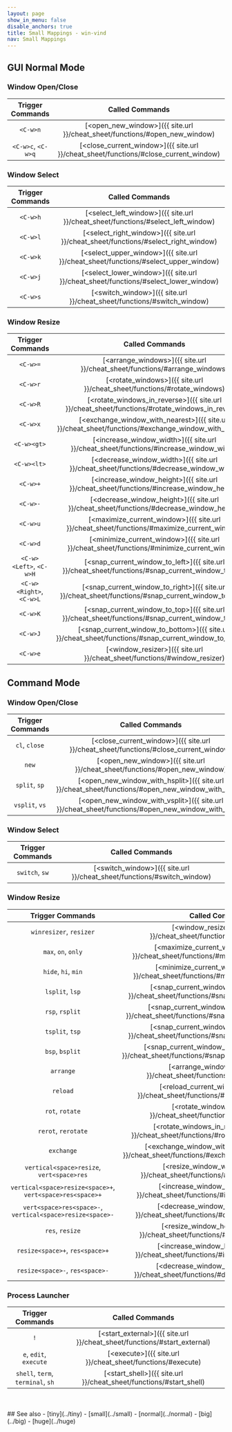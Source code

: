 ```yaml
---
layout: page
show_in_menu: false
disable_anchors: true
title: Small Mappings - win-vind
nav: Small Mappings
---
```


## GUI Normal Mode

### Window Open/Close

|**Trigger Commands**|**Called Commands**|
|:---:|:---:|
|`<C-w>n`|[\<open_new_window\>]({{ site.url }}/cheat_sheet/functions/#open_new_window)|
|`<C-w>c`, `<C-w>q`|[\<close_current_window\>]({{ site.url }}/cheat_sheet/functions/#close_current_window)|

### Window Select

|**Trigger Commands**|**Called Commands**|
|:---:|:---:|
|`<C-w>h`|[\<select_left_window\>]({{ site.url }}/cheat_sheet/functions/#select_left_window)|
|`<C-w>l`|[\<select_right_window\>]({{ site.url }}/cheat_sheet/functions/#select_right_window)|
|`<C-w>k`|[\<select_upper_window\>]({{ site.url }}/cheat_sheet/functions/#select_upper_window)|
|`<C-w>j`|[\<select_lower_window\>]({{ site.url }}/cheat_sheet/functions/#select_lower_window)|
|`<C-w>s`|[\<switch_window\>]({{ site.url }}/cheat_sheet/functions/#switch_window)|

### Window Resize

|**Trigger Commands**|**Called Commands**|
|:---:|:---:|
|`<C-w>=`|[\<arrange_windows\>]({{ site.url }}/cheat_sheet/functions/#arrange_windows)|
|`<C-w>r`|[\<rotate_windows\>]({{ site.url }}/cheat_sheet/functions/#rotate_windows)|
|`<C-w>R`|[\<rotate_windows_in_reverse\>]({{ site.url }}/cheat_sheet/functions/#rotate_windows_in_reverse)|
|`<C-w>x`|[\<exchange_window_with_nearest\>]({{ site.url }}/cheat_sheet/functions/#exchange_window_with_nearest)|
|`<C-w><gt>`|[\<increase_window_width\>]({{ site.url }}/cheat_sheet/functions/#increase_window_width)|
|`<C-w><lt>`|[\<decrease_window_width\>]({{ site.url }}/cheat_sheet/functions/#decrease_window_width)|
|`<C-w>+`|[\<increase_window_height\>]({{ site.url }}/cheat_sheet/functions/#increase_window_height)|
|`<C-w>-`|[\<decrease_window_height\>]({{ site.url }}/cheat_sheet/functions/#decrease_window_height)|
|`<C-w>u`|[\<maximize_current_window\>]({{ site.url }}/cheat_sheet/functions/#maximize_current_window)|
|`<C-w>d`|[\<minimize_current_window\>]({{ site.url }}/cheat_sheet/functions/#minimize_current_window)|
|`<C-w><Left>`, `<C-w>H`|[\<snap_current_window_to_left\>]({{ site.url }}/cheat_sheet/functions/#snap_current_window_to_left)|
|`<C-w><Right>`, `<C-w>L`|[\<snap_current_window_to_right\>]({{ site.url }}/cheat_sheet/functions/#snap_current_window_to_right)|
|`<C-w>K`|[\<snap_current_window_to_top\>]({{ site.url }}/cheat_sheet/functions/#snap_current_window_to_top)|
|`<C-w>J`|[\<snap_current_window_to_bottom\>]({{ site.url }}/cheat_sheet/functions/#snap_current_window_to_bottom)|
|`<C-w>e`|[\<window_resizer\>]({{ site.url }}/cheat_sheet/functions/#window_resizer)|

## Command Mode

### Window Open/Close

|**Trigger Commands**|**Called Commands**|
|:---:|:---:|
|`cl`, `close`|[\<close_current_window\>]({{ site.url }}/cheat_sheet/functions/#close_current_window)|
|`new`|[\<open_new_window\>]({{ site.url }}/cheat_sheet/functions/#open_new_window)|
|`split`, `sp`|[\<open_new_window_with_hsplit\>]({{ site.url }}/cheat_sheet/functions/#open_new_window_with_hsplit)|
|`vsplit`, `vs`|[\<open_new_window_with_vsplit\>]({{ site.url }}/cheat_sheet/functions/#open_new_window_with_vsplit)|

### Window Select

|**Trigger Commands**|**Called Commands**|
|:---:|:---:|
|`switch`, `sw`|[\<switch_window\>]({{ site.url }}/cheat_sheet/functions/#switch_window)|

### Window Resize

|**Trigger Commands**|**Called Commands**|
|:---:|:---:|
|`winresizer`, `resizer`|[\<window_resizer\>]({{ site.url }}/cheat_sheet/functions/#window_resizer)|
|`max`, `on`, `only`|[\<maximize_current_window\>]({{ site.url }}/cheat_sheet/functions/#maximize_current_window)|
|`hide`, `hi`, `min`|[\<minimize_current_window\>]({{ site.url }}/cheat_sheet/functions/#minimize_current_window)|
|`lsplit`, `lsp`|[\<snap_current_window_to_left\>]({{ site.url }}/cheat_sheet/functions/#snap_current_window_to_left)|
|`rsp`, `rsplit`|[\<snap_current_window_to_right\>]({{ site.url }}/cheat_sheet/functions/#snap_current_window_to_right)|
|`tsplit`, `tsp`|[\<snap_current_window_to_top\>]({{ site.url }}/cheat_sheet/functions/#snap_current_window_to_top)|
|`bsp`, `bsplit`|[\<snap_current_window_to_bottom\>]({{ site.url }}/cheat_sheet/functions/#snap_current_window_to_bottom)|
|`arrange`|[\<arrange_windows\>]({{ site.url }}/cheat_sheet/functions/#arrange_windows)|
|`reload`|[\<reload_current_window\>]({{ site.url }}/cheat_sheet/functions/#reload_current_window)|
|`rot`, `rotate`|[\<rotate_windows\>]({{ site.url }}/cheat_sheet/functions/#rotate_windows)|
|`rerot`, `rerotate`|[\<rotate_windows_in_reverse\>]({{ site.url }}/cheat_sheet/functions/#rotate_windows_in_reverse)|
|`exchange`|[\<exchange_window_with_nearest\>]({{ site.url }}/cheat_sheet/functions/#exchange_window_with_nearest)|
|`vertical<space>resize`, `vert<space>res`|[\<resize_window_width\>]({{ site.url }}/cheat_sheet/functions/#resize_window_width)|
|`vertical<space>resize<space>+`, `vert<space>res<space>+`|[\<increase_window_width\>]({{ site.url }}/cheat_sheet/functions/#increase_window_width)|
|`vert<space>res<space>-`, `vertical<space>resize<space>-`|[\<decrease_window_width\>]({{ site.url }}/cheat_sheet/functions/#decrease_window_width)|
|`res`, `resize`|[\<resize_window_height\>]({{ site.url }}/cheat_sheet/functions/#resize_window_height)|
|`resize<space>+`, `res<space>+`|[\<increase_window_height\>]({{ site.url }}/cheat_sheet/functions/#increase_window_height)|
|`resize<space>-`, `res<space>-`|[\<decrease_window_height\>]({{ site.url }}/cheat_sheet/functions/#decrease_window_height)|

### Process Launcher

|**Trigger Commands**|**Called Commands**|
|:---:|:---:|
|`!`|[\<start_external\>]({{ site.url }}/cheat_sheet/functions/#start_external)|
|`e`, `edit`, `execute`|[\<execute\>]({{ site.url }}/cheat_sheet/functions/#execute)|
|`shell`, `term`, `terminal`, `sh`|[\<start_shell\>]({{ site.url }}/cheat_sheet/functions/#start_shell)|

<br>
<br>
## See also
- [tiny](../tiny)
- [small](../small)
- [normal](../normal)
- [big](../big)
- [huge](../huge)
<br>

